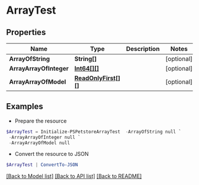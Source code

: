 # ArrayTest
## Properties

Name | Type | Description | Notes
------------ | ------------- | ------------- | -------------
**ArrayOfString** | **String[]** |  | [optional] 
**ArrayArrayOfInteger** | [**Int64[][]**](Array.md) |  | [optional] 
**ArrayArrayOfModel** | [**ReadOnlyFirst[][]**](Array.md) |  | [optional] 

## Examples

- Prepare the resource
```powershell
$ArrayTest = Initialize-PSPetstoreArrayTest  -ArrayOfString null `
 -ArrayArrayOfInteger null `
 -ArrayArrayOfModel null
```

- Convert the resource to JSON
```powershell
$ArrayTest | ConvertTo-JSON
```

[[Back to Model list]](../README.md#documentation-for-models) [[Back to API list]](../README.md#documentation-for-api-endpoints) [[Back to README]](../README.md)

